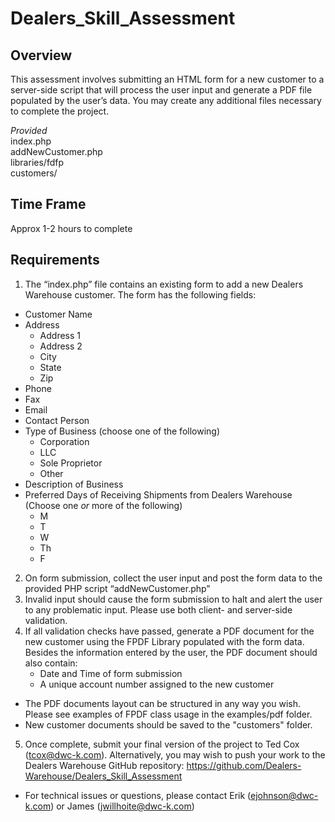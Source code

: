 # Dealers_Skill_Assessment
## Overview
This assessment involves submitting an HTML form for a new customer to a server-side script that will process the user input and generate a PDF file populated by the user’s data. You may create any additional files necessary to complete the project.

*Provided* <br>
index.php<br>
addNewCustomer.php<br>
libraries/fdfp<br>
customers/<br>

## Time Frame
Approx 1-2 hours to complete

## Requirements
1.	The “index.php” file contains an existing form to add a new Dealers Warehouse customer. The form has the following fields:
* Customer Name
* Address
  * Address 1
  * Address 2
  * City
  * State
  * Zip
 * Phone
 * Fax
 * Email
 * Contact Person
 * Type of Business (choose one of the following)
   * Corporation
   * LLC
   * Sole Proprietor
   * Other
 * Description of Business
 * Preferred Days of Receiving Shipments from Dealers Warehouse (Choose one *or* more of the following)
   * M
   * T
   * W
   * Th
   * F
 2. On form submission, collect the user input and post the form data to the provided PHP script “addNewCustomer.php”
 3. Invalid input should cause the form submission to halt and alert the user to any problematic input. Please use both client- and server-side validation.
 4. If all validation checks have passed, generate a PDF document for the new customer using the FPDF Library populated with the form data. Besides the information entered by the user, the PDF document should also contain: 
     * Date and Time of form submission
     * A unique account number assigned to the new customer<br/>
* The PDF documents layout can be structured in any way you wish. Please see examples of FPDF class usage in the examples/pdf folder.<br/>
* New customer documents should be saved to the "customers" folder.
 5. Once complete, submit your final version of the project to Ted Cox (tcox@dwc-k.com). Alternatively, you may wish to push your work to the Dealers Warehouse GitHub repository: https://github.com/Dealers-Warehouse/Dealers_Skill_Assessment
 
 * For technical issues or questions, please contact Erik (ejohnson@dwc-k.com) or James (jwillhoite@dwc-k.com)
  
